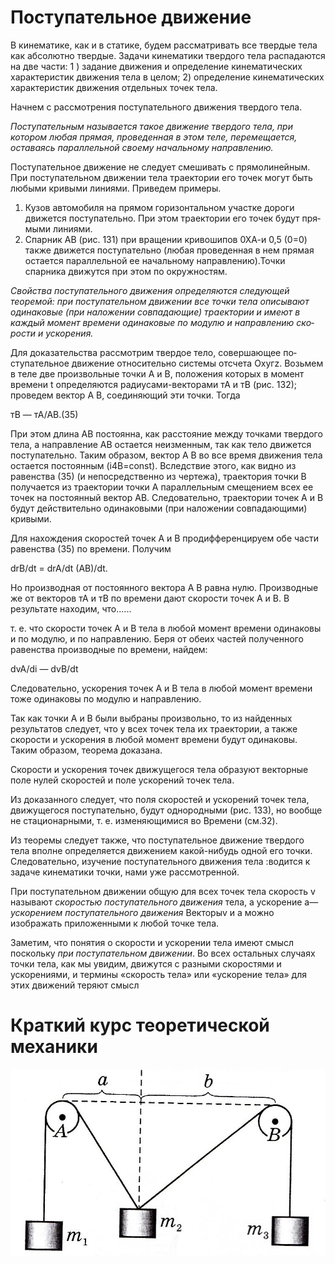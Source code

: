 
 # Поступательное движение
В кинематике, как и в статике, будем рассматривать все твердые
тела как абсолютно твердые. Задачи кинематики твердого тела рас­падаются на две части:
1 ) задание движения и определение кинематических характе­ристик движения тела в целом; 2) определение кинематических характеристик движения отдельных точек тела.

Начнем с рассмотрения поступательного движения твердого тела.

*Поступательным называется такое движение твердого тела, при котором любая прямая, проведенная в этом теле, перемещается, оставаясь параллельной своему начальному направлению.* 

Поступательное движение не следует смешивать с прямолиней­ным. При поступательном движении тела траектории его точек мо­гут быть любыми кривыми линиями. Приведем примеры.
1. Кузов автомобиля на прямом горизонтальном участке дороги движется поступательно. При этом траектории его точек будут пря­мыми линиями.
2. Спарник АВ (рис. 131) при вращении кривошипов 0ХА-и 0,5 (0=0) также движется поступательно (любая проведенная в нем прямая остается параллельной ее начальному направлению).Точки спарника движутся при этом по окружностям.

*Свойства поступательного движения определяются следующей теоремой: при поступательном движении все точки тела описывают одинаковые (при наложении совпадающие) траектории и имеют в каждый момент времени одинаковые по модулю и направлению ско­рости и ускорения.* 

Для доказательства рассмотрим твердое тело, совершающее по­ступательное движение относительно системы отсчета Охугz.
Возьмем в теле две произвольные точки А и В, положения которых в момент времени t определяются радиусами-векторами тА и тВ (рис. 132);
проведем вектор А В, соединяющий эти точки. Тогда 

тВ — тА/АВ.(35)

При этом длина АВ постоянна, как расстояние между точками твердого тела, а направление АВ  остается неизменным, так как тело движется поступательно. Таким образом, вектор А В во все время движения тела остается постоянным (i4B=const). Вследствие этого, как видно из равенства (35) (и непосредственно из чертежа), траектория точки В получается из траектории точки А параллель­ным смещением всех ее точек на постоянный вектор АВ.
Следова­тельно, траектории точек А и В будут действительно одинаковыми (при наложении совпадающими) кривыми. 

Для нахождения скоростей точек А и В продифференцируем обе части равенства (35) по времени. Получим

drB/dt = drA/dt  (AB)/dt. 

Но производная от постоянного вектора А В равна нулю. Про­изводные же от векторов тА и тВ по времени дают скорости точек А и В.
В результате находим, что......

т. е. что скорости точек А и В тела в любой момент времени оди­наковы и по модулю, и по направлению. Беря от обеих частей полученного равенства производные по времени, найдем:

dvA/di — dvB/dt

Следовательно, ускорения точек А и В тела в любой момент времени тоже одинаковы по модулю и направлению. 

Так как точки А и В были выбраны произвольно, то из найден­ных результатов следует, что у всех точек тела их траектории, а также скорости и ускоре­ния в любой момент време­ни будут одинаковы. Таким образом, теорема доказана. 

Скорости и ускорения точек движущегося тела образуют векторные поле нулей скоростей и поле ускорений точек тела. 

Из доказанного следует, что поля скоростей и ускорений точек
тела, движущегося поступательно, будут однородными (рис. 133), но вообще не стационарными, т. е. изменяющимися во Времени (см.32). 

Из теоремы следует также, что поступательное движение твердого тела вполне определяется движением какой-нибудь одной его точки. Следовательно, изучение поступательного движения тела :водится к задаче кинематики точки, нами уже рассмотренной.

При поступательном движении общую для всех точек тела ско­рость v называют *скоростью поступательного движения* тела, а ускорение а—*ускорением поступательного движения* Векторыv и а можно изображать приложенными к любой точке тела.

Заметим, что понятия о скорости и ускорении тела имеют смысл поскольку *при поступательном движении*. Во всех остальных случаях точки тела, как мы увидим, движутся с разными скоростями и ускорениями, и термины «скорость тела» или «ускорение тела» для этих движений теряют смысл
# Краткий курс теоретической механики 
![](img/statik.png)